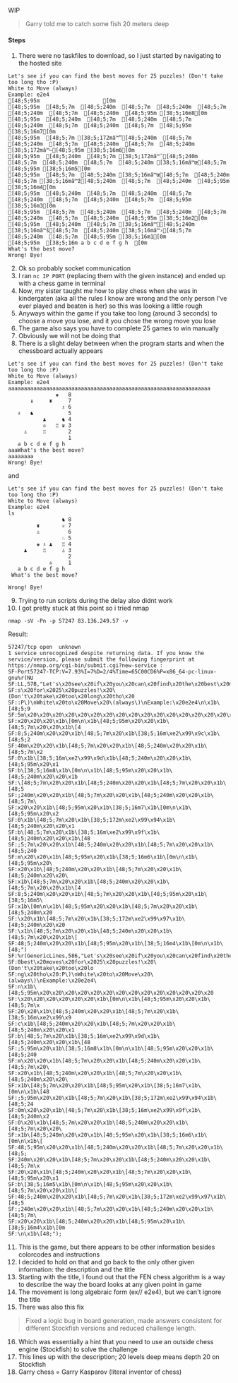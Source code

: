 WIP
> Garry told me to catch some fish 20 meters deep<br>
#### Steps
1. There were no taskfiles to download, so I just started by navigating to the hosted site
```
Let's see if you can find the best moves for 25 puzzles! (Don't take too long tho :P)
White to Move (always)
Example: e2e4
[48;5;95m                    [0m
[48;5;95m  [48;5;7m  [48;5;240m  [48;5;7m  [48;5;240m  [48;5;7m  [48;5;240m  [48;5;7m  [48;5;240m  [48;5;95m [38;5;16m8[0m
[48;5;95m  [48;5;240m  [48;5;7m  [48;5;240m  [48;5;7m  [48;5;240m  [48;5;7m  [48;5;240m  [48;5;7m  [48;5;95m [38;5;16m7[0m
[48;5;95m  [48;5;7m [38;5;172mâ™”[48;5;240m  [48;5;7m  [48;5;240m  [48;5;7m  [48;5;240m  [48;5;7m  [48;5;240m [38;5;172mâ™–[48;5;95m [38;5;16m6[0m
[48;5;95m  [48;5;240m  [48;5;7m [38;5;172mâ™˜[48;5;240m  [48;5;7m  [48;5;240m  [48;5;7m  [48;5;240m [38;5;16mâ™œ[48;5;7m  [48;5;95m [38;5;16m5[0m
[48;5;95m  [48;5;7m  [48;5;240m [38;5;16mâ™œ[48;5;7m  [48;5;240m  [48;5;7m [38;5;16mâ™ž[48;5;240m  [48;5;7m  [48;5;240m  [48;5;95m [38;5;16m4[0m
[48;5;95m  [48;5;240m  [48;5;7m  [48;5;240m  [48;5;7m  [48;5;240m  [48;5;7m  [48;5;240m  [48;5;7m  [48;5;95m [38;5;16m3[0m
[48;5;95m  [48;5;7m  [48;5;240m  [48;5;7m  [48;5;240m  [48;5;7m  [48;5;240m  [48;5;7m  [48;5;240m  [48;5;95m [38;5;16m2[0m
[48;5;95m  [48;5;240m  [48;5;7m [38;5;16mâ™[48;5;240m [38;5;16mâ™š[48;5;7m  [48;5;240m [38;5;16mâ™›[48;5;7m  [48;5;240m  [48;5;7m  [48;5;95m [38;5;16m1[0m
[48;5;95m  [38;5;16m a b c d e f g h  [0m
What's the best move?
Wrong! Bye!
```
2. Ok so probably socket communication
3. I ran `nc IP PORT` (replacing them with the given instance) and ended up with a chess game in terminal
4. Now, my sister taught me how to play chess when she was in kindergaten (aka all the rules I know are wrong and the only person I've ever played and beaten is her) so this was looking a little rough
5. Anyways within the game if you take too long (around 3 seconds) to choose a move you lose, and it you chose the wrong move you lose
6. The game also says you have to complete 25 games to win manually
7. Obviously we will not be doing that
8. There is a slight delay between when the program starts and when the chessboard actually appears
```
Let's see if you can find the best moves for 25 puzzles! (Don't take too long tho :P)
White to Move (always)
Example: e2e4
aaaaaaaaaaaaaaaaaaaaaaaaaaaaaaaaaaaaaaaaaaaaaaaaaaaaaaaaaaaaaaaa                    
               ♚   8
       ♝     ♜     7
                 ♗ 6
   ♗   ♞           5
           ♟     ♞ 4
           ♔   ♖ ♛ 3
     ♙     ♖       2
                   1
   a b c d e f g h  
aaaWhat's the best move?
aaaaaaaa
Wrong! Bye!
```
and
```
Let's see if you can find the best moves for 25 puzzles! (Don't take too long tho :P)
White to Move (always)
Example: e2e4
ls                    
                 ♞ 8
         ♜       ♕ 7
         ♙         6
                 ♘ 5
         ♚ ♗ ♟   ♖ 4
     ♟     ♖     ♙ 3
                   2
             ♔     1
   a b c d e f g h  
 What's the best move?

Wrong! Bye!
```
9. Trying to run scripts during the delay also didnt work
10. I got pretty stuck at this point so i tried nmap
```shell
nmap -sV -Pn -p 57247 83.136.249.57 -v
```
Result:
```PORT      STATE SERVICE VERSION
57247/tcp open  unknown
1 service unrecognized despite returning data. If you know the service/version, please submit the following fingerprint at https://nmap.org/cgi-bin/submit.cgi?new-service :
SF-Port57247-TCP:V=7.93%I=7%D=2/4%Time=65C00CD6%P=x86_64-pc-linux-gnu%r(NU
SF:LL,57B,"Let's\x20see\x20if\x20you\x20can\x20find\x20the\x20best\x20move
SF:s\x20for\x2025\x20puzzles!\x20\(Don't\x20take\x20too\x20long\x20tho\x20
SF::P\)\nWhite\x20to\x20Move\x20\(always\)\nExample:\x20e2e4\n\x1b\[48;5;9
SF:5m\x20\x20\x20\x20\x20\x20\x20\x20\x20\x20\x20\x20\x20\x20\x20\x20\x20\
SF:x20\x20\x20\x1b\[0m\n\x1b\[48;5;95m\x20\x20\x1b\[48;5;7m\x20\x20\x1b\[4
SF:8;5;240m\x20\x20\x1b\[48;5;7m\x20\x1b\[38;5;16m\xe2\x99\x9c\x1b\[48;5;2
SF:40m\x20\x20\x1b\[48;5;7m\x20\x20\x1b\[48;5;240m\x20\x20\x1b\[48;5;7m\x2
SF:0\x1b\[38;5;16m\xe2\x99\x9d\x1b\[48;5;240m\x20\x20\x1b\[48;5;95m\x20\x1
SF:b\[38;5;16m8\x1b\[0m\n\x1b\[48;5;95m\x20\x20\x1b\[48;5;240m\x20\x20\x1b
SF:\[48;5;7m\x20\x20\x1b\[48;5;240m\x20\x20\x1b\[48;5;7m\x20\x20\x1b\[48;5
SF:;240m\x20\x20\x1b\[48;5;7m\x20\x20\x1b\[48;5;240m\x20\x20\x1b\[48;5;7m\
SF:x20\x20\x1b\[48;5;95m\x20\x1b\[38;5;16m7\x1b\[0m\n\x1b\[48;5;95m\x20\x2
SF:0\x1b\[48;5;7m\x20\x1b\[38;5;172m\xe2\x99\x94\x1b\[48;5;240m\x20\x20\x1
SF:b\[48;5;7m\x20\x1b\[38;5;16m\xe2\x99\x9f\x1b\[48;5;240m\x20\x20\x1b\[48
SF:;5;7m\x20\x20\x1b\[48;5;240m\x20\x20\x1b\[48;5;7m\x20\x20\x1b\[48;5;240
SF:m\x20\x20\x1b\[48;5;95m\x20\x1b\[38;5;16m6\x1b\[0m\n\x1b\[48;5;95m\x20\
SF:x20\x1b\[48;5;240m\x20\x20\x1b\[48;5;7m\x20\x20\x1b\[48;5;240m\x20\x20\
SF:x1b\[48;5;7m\x20\x20\x1b\[48;5;240m\x20\x20\x1b\[48;5;7m\x20\x20\x1b\[4
SF:8;5;240m\x20\x20\x1b\[48;5;7m\x20\x20\x1b\[48;5;95m\x20\x1b\[38;5;16m5\
SF:x1b\[0m\n\x1b\[48;5;95m\x20\x20\x1b\[48;5;7m\x20\x20\x1b\[48;5;240m\x20
SF:\x20\x1b\[48;5;7m\x20\x1b\[38;5;172m\xe2\x99\x97\x1b\[48;5;240m\x20\x20
SF:\x1b\[48;5;7m\x20\x20\x1b\[48;5;240m\x20\x20\x1b\[48;5;7m\x20\x20\x1b\[
SF:48;5;240m\x20\x20\x1b\[48;5;95m\x20\x1b\[38;5;16m4\x1b\[0m\n\x1b\[48;")
SF:%r(GenericLines,586,"Let's\x20see\x20if\x20you\x20can\x20find\x20the\x2
SF:0best\x20moves\x20for\x2025\x20puzzles!\x20\(Don't\x20take\x20too\x20lo
SF:ng\x20tho\x20:P\)\nWhite\x20to\x20Move\x20\(always\)\nExample:\x20e2e4\
SF:n\x1b\[48;5;95m\x20\x20\x20\x20\x20\x20\x20\x20\x20\x20\x20\x20\x20\x20
SF:\x20\x20\x20\x20\x20\x20\x1b\[0m\n\x1b\[48;5;95m\x20\x20\x1b\[48;5;7m\x
SF:20\x20\x1b\[48;5;240m\x20\x20\x1b\[48;5;7m\x20\x1b\[38;5;16m\xe2\x99\x9
SF:c\x1b\[48;5;240m\x20\x20\x1b\[48;5;7m\x20\x20\x1b\[48;5;240m\x20\x20\x1
SF:b\[48;5;7m\x20\x1b\[38;5;16m\xe2\x99\x9d\x1b\[48;5;240m\x20\x20\x1b\[48
SF:;5;95m\x20\x1b\[38;5;16m8\x1b\[0m\n\x1b\[48;5;95m\x20\x20\x1b\[48;5;240
SF:m\x20\x20\x1b\[48;5;7m\x20\x20\x1b\[48;5;240m\x20\x20\x1b\[48;5;7m\x20\
SF:x20\x1b\[48;5;240m\x20\x20\x1b\[48;5;7m\x20\x20\x1b\[48;5;240m\x20\x20\
SF:x1b\[48;5;7m\x20\x20\x1b\[48;5;95m\x20\x1b\[38;5;16m7\x1b\[0m\n\x1b\[48
SF:;5;95m\x20\x20\x1b\[48;5;7m\x20\x1b\[38;5;172m\xe2\x99\x94\x1b\[48;5;24
SF:0m\x20\x20\x1b\[48;5;7m\x20\x1b\[38;5;16m\xe2\x99\x9f\x1b\[48;5;240m\x2
SF:0\x20\x1b\[48;5;7m\x20\x20\x1b\[48;5;240m\x20\x20\x1b\[48;5;7m\x20\x20\
SF:x1b\[48;5;240m\x20\x20\x1b\[48;5;95m\x20\x1b\[38;5;16m6\x1b\[0m\n\x1b\[
SF:48;5;95m\x20\x20\x1b\[48;5;240m\x20\x20\x1b\[48;5;7m\x20\x20\x1b\[48;5;
SF:240m\x20\x20\x1b\[48;5;7m\x20\x20\x1b\[48;5;240m\x20\x20\x1b\[48;5;7m\x
SF:20\x20\x1b\[48;5;240m\x20\x20\x1b\[48;5;7m\x20\x20\x1b\[48;5;95m\x20\x1
SF:b\[38;5;16m5\x1b\[0m\n\x1b\[48;5;95m\x20\x20\x1b\[48;5;7m\x20\x20\x1b\[
SF:48;5;240m\x20\x20\x1b\[48;5;7m\x20\x1b\[38;5;172m\xe2\x99\x97\x1b\[48;5
SF:;240m\x20\x20\x1b\[48;5;7m\x20\x20\x1b\[48;5;240m\x20\x20\x1b\[48;5;7m\
SF:x20\x20\x1b\[48;5;240m\x20\x20\x1b\[48;5;95m\x20\x1b\[38;5;16m4\x1b\[0m
SF:\n\x1b\[48;");
```
11. This is the game, but there appears to be other information besides colorcodes and instructions
12. I decided to hold on that and go back to the only other given information: the description and the title
13. Starting with the title, I found out that the FEN chess algorithm is a way to describe the way the board looks at any given point in game
14. The movement is long algebraic form (ex// e2e4), but we can't ignore the title
15. There was also this fix
> Fixed a logic bug in board generation, made answers consistent for different Stockfish versions and reduced challenge length.<br>
16. Which was essentially a hint that you need to use an outside chess engine (Stockfish) to solve the challenge
17. This lines up with the description; 20 levels deep means depth 20 on Stockfish
18. Garry chess = Garry Kasparov (literal inventor of chess)
